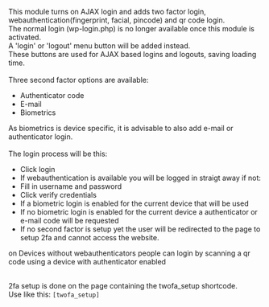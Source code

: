 This module turns on AJAX login and adds two factor login, webauthentication(fingerprint, facial, pincode) and qr code login.<br>
The normal login (wp-login.php) is no longer available once this module is activated.<br>
A 'login' or 'logout' menu button will be added instead.<br>
These buttons are used for AJAX based logins and logouts, saving loading time.<br>
<br>
Three second factor options are available:<br>
- Authenticator code
- E-mail
- Biometrics

As biometrics is device specific, it is advisable to also add e-mail or authenticator login.<br>
<br>
The login process will be this:<br>
- Click login
- If webauthentication is available you will be logged in straigt away
if not:
- Fill in username and password
- Click verify credentials
- If a biometric login is enabled for the current device that will be used
- If no biometric login is enabled for the current device a authenticator or e-mail code will be requested
- If no second factor is setup yet the user will be redirected to the page to setup 2fa and cannot access the website.

on Devices without webauthenticators people can login by scanning a qr code using a device with authenticator enabled

<br>
2fa setup is done on the page containing the twofa_setup shortcode.<br>
Use like this: <code>[twofa_setup]</code>
